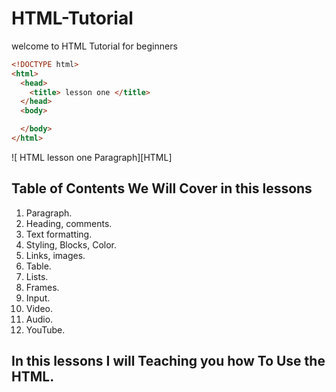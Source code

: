 # HTML-Tutorial

welcome to HTML Tutorial for beginners

```HTML
<!DOCTYPE html>
<html>
  <head>
    <title> lesson one </title>
  </head>
  <body>

  </body>
</html>
```


![ HTML lesson one Paragraph][HTML]

Table of Contents We Will Cover in this lessons
------
1. Paragraph.
2. Heading, comments.
3. Text formatting.
4. Styling, Blocks, Color.
5. Links, images.
6. Table.
7. Lists.
8. Frames.
9. Input.
10. Video.
11. Audio.
12. YouTube.


## In this lessons I will Teaching you how To Use the HTML.
